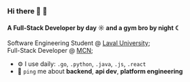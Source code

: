 ### Hi there 👋 🦭

#### A Full-Stack Developer by day ☼ and a gym bro by night ☾

Software Engineering Student @ [Laval University](https://www.ulaval.ca/);<br>
Full-Stack Developer @ [MCN](https://www.quebec.ca/gouvernement/ministere/cybersecurite-numerique);<br>

- ⚙️ I use daily: `.go`, `.python`, `.java`, `.js`, `.react`
- 💬 `ping` me about **backend**, **api dev**, **platform engineering**
